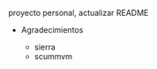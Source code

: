 proyecto personal, actualizar README


- Agradecimientos

  - sierra    [](http://www.sierrahelp.com/Games/GameHelp.html)
  - scummvm   [](https://github.com/scummvm/scummvm)

